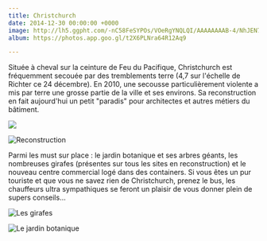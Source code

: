 ```yaml
---
title: Christchurch
date: 2014-12-30 00:00:00 +0000
image: http://lh5.ggpht.com/-nC58FeSYPOs/VOeRgYNQLQI/AAAAAAAAB-4/NhJEN7OsHMA/s1280/upload_-1.jpg
album: https://photos.app.goo.gl/t2X6PLNra64R12Aq9

---
```

Située à cheval sur la ceinture de Feu du Pacifique, Christchurch est fréquemment secouée par des tremblements terre (4,7 sur l'échelle de Richter ce 24 décembre). En 2010, une secousse particulièrement violente a mis par terre une grosse partie de la ville et ses environs. Sa reconstruction en fait aujourd'hui un petit "paradis" pour architectes et autres métiers du bâtiment.

![](http://lh4.ggpht.com/-evlqFskmb_M/VPF3-5kj90I/AAAAAAAACLY/HS7ZiCguNGc/s1280/upload_-1.jpg)

![](http://lh3.ggpht.com/-mB07-pNa4GY/VPF4EZio18I/AAAAAAAACLo/kjyzLOGhx1o/s1280/upload_-1.jpg  "Reconstruction")

Parmi les must sur place : le jardin botanique et ses arbres géants, les nombreuses girafes (présentes sur tous les sites en reconstruction) et le nouveau centre commercial logé dans des containers. Si vous êtes un pur touriste et que vous ne savez rien de Christchurch, prenez le bus, les chauffeurs ultra sympathiques se feront un plaisir de vous donner plein de supers conseils...

![](http://lh6.ggpht.com/-cQtGMWzuzXU/VPF4Bz5ZysI/AAAAAAAACLg/xVW0F_fsYo0/s1280/upload_-1.jpg  "Les girafes")

![](http://lh6.ggpht.com/-zNgBHfr3x8c/VPF37wDxGdI/AAAAAAAACLQ/AXnfvplAANQ/s1280/upload_-1.jpg  "Le jardin botanique")
